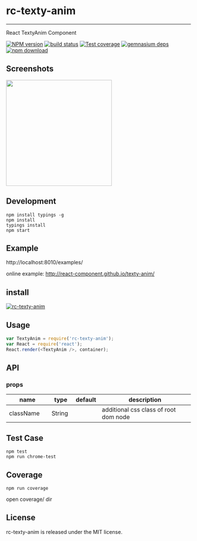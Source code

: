 # rc-texty-anim
---

React TextyAnim Component


[![NPM version][npm-image]][npm-url]
[![build status][travis-image]][travis-url]
[![Test coverage][coveralls-image]][coveralls-url]
[![gemnasium deps][gemnasium-image]][gemnasium-url]
[![npm download][download-image]][download-url]

[npm-image]: http://img.shields.io/npm/v/rc-texty-anim.svg?style=flat-square
[npm-url]: http://npmjs.org/package/rc-texty-anim
[travis-image]: https://img.shields.io/travis/react-component/texty-anim.svg?style=flat-square
[travis-url]: https://travis-ci.org/react-component/texty-anim
[coveralls-image]: https://img.shields.io/coveralls/react-component/texty-anim.svg?style=flat-square
[coveralls-url]: https://coveralls.io/r/react-component/texty-anim?branch=master
[gemnasium-image]: http://img.shields.io/gemnasium/react-component/texty-anim.svg?style=flat-square
[gemnasium-url]: https://gemnasium.com/react-component/texty-anim
[node-image]: https://img.shields.io/badge/node.js-%3E=_0.10-green.svg?style=flat-square
[node-url]: http://nodejs.org/download/
[download-image]: https://img.shields.io/npm/dm/rc-texty-anim.svg?style=flat-square
[download-url]: https://npmjs.org/package/rc-texty-anim


## Screenshots

<img src="" width="288"/>


## Development

```
npm install typings -g
npm install
typings install
npm start
```

## Example

http://localhost:8010/examples/


online example: http://react-component.github.io/texty-anim/


## install


[![rc-texty-anim](https://nodei.co/npm/rc-texty-anim.png)](https://npmjs.org/package/rc-texty-anim)


## Usage

```js
var TextyAnim = require('rc-texty-anim');
var React = require('react');
React.render(<TextyAnim />, container);
```

## API

### props

<table class="table table-bordered table-striped">
    <thead>
    <tr>
        <th style="width: 100px;">name</th>
        <th style="width: 50px;">type</th>
        <th style="width: 50px;">default</th>
        <th>description</th>
    </tr>
    </thead>
    <tbody>
        <tr>
          <td>className</td>
          <td>String</td>
          <td></td>
          <td>additional css class of root dom node</td>
        </tr>
    </tbody>
</table>


## Test Case

```
npm test
npm run chrome-test
```

## Coverage

```
npm run coverage
```

open coverage/ dir

## License

rc-texty-anim is released under the MIT license.
